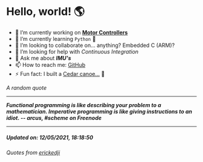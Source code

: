 # Hello, world! 🌎


- 🔧 I’m currently working on [**Motor Controllers**](https://github.com/kyleRhess/MicroMotor)
- 🌱 I’m currently learning `Python` **🐍**
- 👯 I’m looking to collaborate on... anything? Embedded C (ARM)?
- 🤔 I’m looking for help with *Continuous Integration*
- 💬 Ask me about ***IMU's***
- 📫 How to reach me: [GitHub](https://github.com/kyleRhess)
- ⚡ Fun fact: I built a [Cedar canoe...](https://kylerhess.github.io/canoe.html) 🛶

_A random quote_
___
***Functional programming is like describing your problem to a
mathematician.  Imperative programming is like giving instructions to
an idiot.
-- arcus, #scheme on Freenode***
___
##### Updated on: 12/05/2021, 18:18:50
###### Quotes from [erickedji](https://gist.github.com/erickedji/68802)